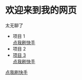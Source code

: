 <!doctype html>
<html lang="zh-CN">
<head>
    <meta charset="UTF-8">
    <meta name="viewport" content="width=device-width, initial-scale=1.0">
    <title>肖t的网页</title>
</head>
<body>
    <h1>欢迎来到我的网页</h1>
    <p>太无聊了</p>
    <ul>
        <li>项目 1</li><a href="https://m.kuaishou.com/
">点我刷快手</a>
        <li>项目 2</li><a href="https://uland.taobao.com/semm/tbsearch?refpid=mm_26632529_17380799_111547850035&keyword=%E5%AE%9D%E7%BD%91%E8%B4%AD%E7%89%A9&bc_fl_src=alimama_sem_h5_mm_26632529_17380799_111547850035&ali_trackid=247_d40820856a2fd19b5a1a80d7f029940f

">点我逛淘宝</a>
        <li>项目 3</li><a href="https://m.kuaishou.com/
">点我刷快手</a>
    </ul>
    <a href="https://m.kuaishou.com/
">点我刷快手</a>
</body>
</html>
